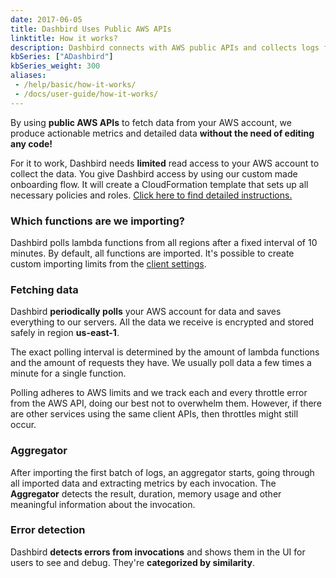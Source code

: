 ```yaml
---
date: 2017-06-05
title: Dashbird Uses Public AWS APIs
linktitle: How it works?
description: Dashbird connects with AWS public APIs and collects logs from CloudWatch. We turn these logs into actionable metrics that can be used for monitoring serverless functions. 
kbSeries: ["ADashbird"]
kbSeries_weight: 300
aliases:
 - /help/basic/how-it-works/
 - /docs/user-guide/how-it-works/
---
```


By using **public AWS APIs** to fetch data from your AWS account, we produce actionable metrics and detailed data **without the need of editing any code!**

For it to work, Dashbird needs **limited** read access to your AWS account to collect the data. You give Dashbird access by using our custom made onboarding flow. It will create a CloudFormation template that sets up all necessary policies and roles. [Click here to find detailed instructions.](https://dashbird.io/docs/quickstart/setting-up-dashbird/)

### Which functions are we importing?

Dashbird polls lambda functions from all regions after a fixed interval of 10 minutes. By default, all functions are imported. It's possible to create custom importing limits from the [client settings](https://app.dashbird.io/client).

### Fetching data

Dashbird **periodically polls** your AWS account for data and saves everything to our servers. All the data we receive is encrypted and stored safely in region <b>us-east-1</b>.

The exact polling interval is determined by the amount of lambda functions and the amount of requests they have. We usually poll data a few times a minute for a single function.

Polling adheres to AWS limits and we track each and every throttle error from the AWS API, doing our best not to overwhelm them. However, if there are other services using the same client APIs, then throttles might still occur.

### Aggregator
After importing the first batch of logs, an aggregator starts, going through all imported data and extracting metrics by each invocation. The **Aggregator** detects the result, duration, memory usage and other meaningful information about the invocation.

### Error detection
Dashbird <b>detects errors from invocations</b> and shows them in the UI for users to see and debug. They're **categorized by similarity**.
